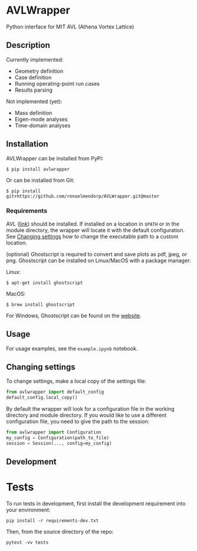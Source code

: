 # AVLWrapper
Python interface for MIT AVL (Athena Vortex Lattice)

## Description
Currently implemented:

* Geometry definition
* Case definition
* Running operating-point run cases
* Results parsing

Not implemented (yet):

* Mass definition
* Eigen-mode analyses
* Time-domain analyses

## Installation
AVLWrapper can be installed from PyPI:
```
$ pip install avlwrapper
```

Or can be installed from Git:
```
$ pip install git+https://github.com/renoelmendorp/AVLWrapper.git@master
```

### Requirements

AVL ([link](http://web.mit.edu/drela/Public/web/avl/)) should be installed. If installed on a location in `$PATH` or in the module directory, the wrapper will locate it with the default configuration. See [Changing settings](#changing-settings) how to change the executable path to a custom location.

(optional) Ghostscript is required to convert and save plots as pdf, jpeg, or
png. Ghostscript can be installed on Linux/MacOS with a package manager:

Linux:
```
$ apt-get install ghostscript
```
MacOS:
```
$ brew install ghostscript
```

For Windows, Ghostscript can be found on the [website](https://www.ghostscript.com).

## Usage
For usage examples, see the `example.ipynb` notebook.

## Changing settings
To change settings, make a local copy of the settings file:
```python
from avlwrapper import default_config
default_config.local_copy()
```
By default the wrapper will look for a configuration file in the working directory and module directory.
If you would like to use a different configuration file, you need to give the path to the session:
```python
from avlwrapper import Configuration
my_config = Configuration(path_to_file)
session = Session(..., config=my_config)
```


## Development
# Tests
To run tests in development, first install the development requirement into your environment:
```shell
pip install -r requirements-dev.txt
```

Then, from the source directory of the repo:
```
pytest -vv tests
```
